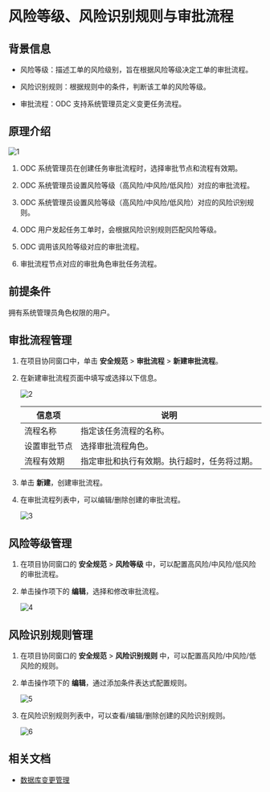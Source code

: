 # 风险等级、风险识别规则与审批流程

## 背景信息

- 风险等级：描述工单的风险级别，旨在根据风险等级决定工单的审批流程。

- 风险识别规则：根据规则中的条件，判断该工单的风险等级。

- 审批流程：ODC 支持系统管理员定义变更任务流程。

## 原理介绍

![1](https://obbusiness-private.oss-cn-shanghai.aliyuncs.com/doc/img/odc/420/1100.database-change-management/2.risk-level-risk-identification-rules-and-approval-process/1.0.png)

1. ODC 系统管理员在创建任务审批流程时，选择审批节点和流程有效期。

2. ODC 系统管理员设置风险等级（高风险/中风险/低风险）对应的审批流程。

3. ODC 系统管理员设置风险等级（高风险/中风险/低风险）对应的风险识别规则。

4. ODC 用户发起任务工单时，会根据风险识别规则匹配风险等级。

5. ODC 调用该风险等级对应的审批流程。

6. 审批流程节点对应的审批角色审批任务流程。

## 前提条件

拥有系统管理员角色权限的用户。

## 审批流程管理

1. 在项目协同窗口中，单击 **安全规范** > **审批流程** > **新建审批流程**。

2. 在新建审批流程页面中填写或选择以下信息。

   ![2](https://obbusiness-private.oss-cn-shanghai.aliyuncs.com/doc/img/odc/420/1100.database-change-management/2.risk-level-risk-identification-rules-and-approval-process/2.png)

   |信息项|说明|
   |-------------|--------------|
   | 流程名称  | 指定该任务流程的名称。                     |
   | 设置审批节点  | 选择审批流程角色。                         |
   | 流程有效期   | 指定审批和执行有效期。执行超时，任务将过期。          |

 3. 单击 **新建**，创建审批流程。

 4. 在审批流程列表中，可以编辑/删除创建的审批流程。

    ![3](https://obbusiness-private.oss-cn-shanghai.aliyuncs.com/doc/img/odc/420/1100.database-change-management/2.risk-level-risk-identification-rules-and-approval-process/3.png)

## 风险等级管理

1. 在项目协同窗口的 **安全规范** > **风险等级** 中，可以配置高风险/中风险/低风险的审批流程。

2. 单击操作项下的 **编辑**，选择和修改审批流程。

   ![4](https://obbusiness-private.oss-cn-shanghai.aliyuncs.com/doc/img/odc/420/1100.database-change-management/2.risk-level-risk-identification-rules-and-approval-process/4.png)

## 风险识别规则管理

1. 在项目协同窗口的 **安全规范** > **风险识别规则** 中，可以配置高风险/中风险/低风险的规则。

2. 单击操作项下的 **编辑**，通过添加条件表达式配置规则。

    ![5](https://obbusiness-private.oss-cn-shanghai.aliyuncs.com/doc/img/odc/420/1100.database-change-management/2.risk-level-risk-identification-rules-and-approval-process/5.png)

3. 在风险识别规则列表中，可以查看/编辑/删除创建的风险识别规则。

   ![6](https://obbusiness-private.oss-cn-shanghai.aliyuncs.com/doc/img/odc/420/1100.database-change-management/2.risk-level-risk-identification-rules-and-approval-process/6.png)

## 相关文档

- [数据库变更管理](../700.sql-development/7.database-change.md)